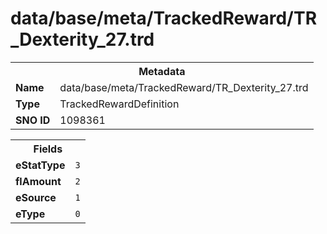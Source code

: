<h1>data/base/meta/TrackedReward/TR_Dexterity_27.trd</h1><table><tr><th colspan="100%">Metadata</th></tr><tr><td><b>Name</b></td><td>data/base/meta/TrackedReward/TR_Dexterity_27.trd</td></tr><tr><td><b>Type</b></td><td>TrackedRewardDefinition</td></tr><tr><td><b>SNO ID</b></td><td>1098361</td></tr></table>

<table><tr><th colspan="100%">Fields</th></tr><tr><td><b>eStatType</b></td><td><code>3</code></td></tr><tr><td><b>flAmount</b></td><td><code>2</code></td></tr><tr><td><b>eSource</b></td><td><code>1</code></td></tr><tr><td><b>eType</b></td><td><code>0</code></td></tr></table>

